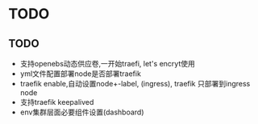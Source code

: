 
# TODO

## TODO

* 支持openebs动态供应卷,一开始traefi, let's encryt使用
* yml文件配置部署node是否部署traefik
* traefik enable,自动设置node+-label, (ingress), traefik 只部署到ingress node
* 支持traefik keepalived
* env集群层面必要组件设置(dashboard)